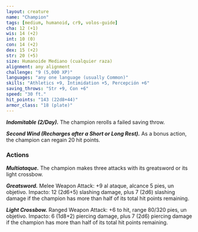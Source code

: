 ```yaml
---
layout: creature
name: "Champion"
tags: [medium, humanoid, cr9, volos-guide]
cha: 12 (+1)
wis: 14 (+2)
int: 10 (0)
con: 14 (+2)
dex: 15 (+2)
str: 20 (+5)
size: Humanoide Mediano (cualquier raza)
alignment: any alignment
challenge: "9 (5,000 XP)"
languages: "any one language (usually Common)"
skills: "Athletics +9, Intimidation +5, Percepción +6"
saving_throws: "Str +9, Con +6"
speed: "30 ft."
hit_points: "143 (22d8+44)"
armor_class: "18 (plate)"
---
```


***Indomitable (2/Day).*** The champion rerolls a failed saving throw.

***Second Wind (Recharges after a Short or Long Rest).*** As a bonus action, the champion can regain 20 hit points.

### Actions

***Multiataque.*** The champion makes three attacks with its greatsword or its light crossbow.

***Greatsword.*** Melee Weapon Attack: +9 al ataque, alcance 5 pies, un objetivo. Impacto: 12 (2d6+5) slashing damage, plus 7 (2d6) slashing damage if the champion has more than half of its total hit points remaining.

***Light Crossbow.*** Ranged Weapon Attack: +6 to hit, range 80/320 pies, un objetivo. Impacto: 6 (1d8+2) piercing damage, plus 7 (2d6) piercing damage if the champion has more than half of its total hit points remaining.